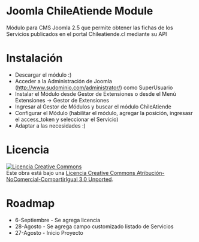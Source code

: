 Joomla ChileAtiende Module
==========================

Módulo para CMS Joomla 2.5 que permite obtener las fichas de los Servicios publicados en el portal Chileatiende.cl mediante su API

Instalación
===========

* Descargar el módulo :)
* Acceder a la Administración de Joomla (http://www.sudominio.com/administrator/) como SuperUsuario
* Instalar el Módulo desde Gestor de Extensiones o desde el Menú Extensiones -> Gestor de Extensiones
* Ingresar al Gestor de Módulos y buscar el módulo ChileAtiende
* Configurar el Módulo (habilitar el módulo, agregar la posición, ingresasr el access_token y seleccionar el Servicio)
* Adaptar a las necesidades :)

Licencia
========

<a rel="license" href="http://creativecommons.org/licenses/by-nc-sa/3.0/deed.es_CL"><img alt="Licencia Creative Commons" style="border-width:0" src="http://i.creativecommons.org/l/by-nc-sa/3.0/88x31.png" /></a><br />Este obra está bajo una <a rel="license" href="http://creativecommons.org/licenses/by-nc-sa/3.0/deed.es_CL">Licencia Creative Commons Atribución-NoComercial-CompartirIgual 3.0 Unported</a>.

Roadmap
=======

* 6-Septiembre - Se agrega licencia
* 28-Agosto - Se agrega campo customizado listado de Servicios
* 27-Agosto - Inicio Proyecto